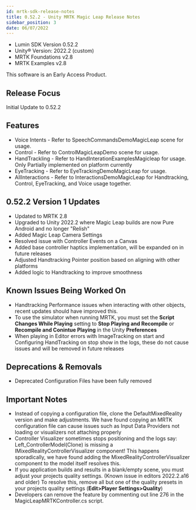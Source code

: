 ```yaml
---
id: mrtk-sdk-release-notes
title: 0.52.2 - Unity MRTK Magic Leap Release Notes
sidebar_position: 3
date: 06/07/2022
---
```


* Lumin SDK Version 0.52.2
* Unity® Version: 2022.2 (custom)
* MRTK Foundations v2.8
* MRTK Examples v2.8

This software is an Early Access Product.

## Release Focus

Initial Update to 0.52.2

## Features

* Voice Intents - Refer to SpeechCommandsDemoMagicLeap scene for usage.
* Control - Refer to ControlMagicLeapDemo scene for usage.
* HandTrackling - Refer to HandInterationExamplesMagicleap for usage. Only Partially implemented on platform currently
* EyeTracking - Refer to EyeTrackingDemoMagicLeap for usage.
* AllInteractions - Refer to InteractionsDemoMagicLeap for Handtracking, Control, EyeTracking, and Voice usage together.

## 0.52.2 Version 1 Updates

* Updated to MRTK 2.8
* Upgraded to Unity 2022.2 where Magic Leap builds are now Pure Android and no longer "Relish"
* Added Magic Leap Camera Settings
* Resolved issue with Controller Events on a Canvas
* Added base controller haptics implementation, will be expanded on in future releases
* Adjusted Handtracking Pointer position based on aligning with other platforms
* Added logic to Handtracking to improve smoothness

## Known Issues Being Worked On

* Handtracking Performance issues when interacting with other objects, recent updates should have improved this.
* To use the simulator when running MRTK, you must set the **Script Changes While Playing** setting to **Stop Playing and Recompile** or **Recompile and Conintue Playing** in the Unity **Preferences**
* When playing in Editor errors with ImageTracking on start and Configuring HandTracking on stop show in the logs, these do not cause issues and will be removed in future releases

## Deprecations & Removals

* Deprecated Configuration Files have been fully removed

## Important Notes

* Instead of copying a configuration file, clone the DefaultMixedReality version and make adjustments. We have found copying an MRTK configuration file can cause issues such as Input Data Providers not loading or visualizers not attaching properly
* Controller Visualizer sometimes stops positioning and the logs say: Left_ControllerModel(Clone) is missing a IMixedRealityControllerVisualizer component! This happens sporadically, we have found adding the MixedRealityControllerVisualizer component to the model itself resolves this.
* If you application builds and results in a blank/empty scene, you must adjust your projects quality settings. (Known issue in editors 2022.2.a16 and older) To resolve this, remove all but one of the quality presets in your projects quality settings (**Edit>Player Settings>Quality**)
* Developers can remove the feature by commenting out line 276 in the MagicLeapMRTKController.cs script.
